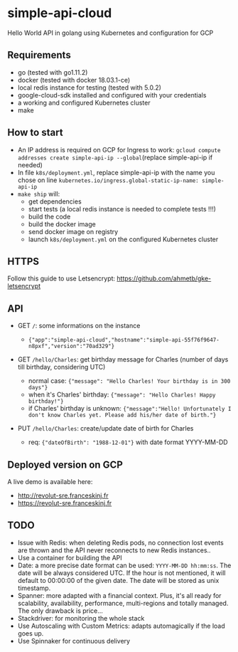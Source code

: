 # simple-api-cloud
Hello World API in golang using Kubernetes and configuration for GCP

## Requirements
 - go (tested with go1.11.2)
 - docker (tested with docker 18.03.1-ce)
 - local redis instance for testing (tested with 5.0.2)
 - google-cloud-sdk installed and configured with your credentials
 - a working and configured Kubernetes cluster
 - make
 
## How to start
 - An IP address is required on GCP for Ingress to work: `gcloud compute addresses create simple-api-ip --global`(replace simple-api-ip if needed)
 - In file `k8s/deployment.yml`, replace simple-api-ip with the name you chose on line `kubernetes.io/ingress.global-static-ip-name: simple-api-ip`
 - `make ship` will:
    - get dependencies
    - start tests (a local redis instance is needed to complete tests !!!)
    - build the code
    - build the docker image
    - send docker image on registry
    - launch `k8s/deployment.yml` on the configured Kubernetes cluster

## HTTPS
Follow this guide to use Letsencrypt: https://github.com/ahmetb/gke-letsencrypt

## API
- GET `/`: some informations on the instance
  - `{"app":"simple-api-cloud","hostname":"simple-api-55f76f9647-n8pxf","version":"70ad329"}`
- GET `/hello/Charles`: get birthday message for Charles (number of days till birthday, considering UTC)
    - normal case: `{"message": "Hello Charles! Your birthday is in 300 days"}`
    - when it's Charles' birthday: `{"message": "Hello Charles! Happy birthday!"}`
    - if Charles' birthday is unknown: `{"message":"Hello! Unfortunately I don't know Charles yet. Please add his/her date of birth."}`
    
- PUT `/hello/Charles`: create/update date of birth for Charles
    - req: `{"dateOfBirth": "1988-12-01"}` with date format YYYY-MM-DD

## Deployed version on GCP
A live demo is available here:
- http://revolut-sre.franceskinj.fr
- https://revolut-sre.franceskinj.fr

## TODO
- Issue with Redis: when deleting Redis pods, no connection lost events are thrown and the API never reconnects to new Redis instances..
- Use a container for building the API
- Date: a more precise date format can be used: `YYYY-MM-DD hh:mm:ss`. The date will be always considered UTC. If the hour is not mentioned, it will default to 00:00:00 of the given date. The date will be stored as unix timestamp.
- Spanner: more adapted with a financial context. Plus, it's all ready for scalability, availability, performance, multi-regions and totally managed. The only drawback is price...
- Stackdriver: for monitoring the whole stack
- Use Autoscaling with Custom Metrics: adapts automagically if the load goes up.
- Use Spinnaker for continuous delivery
